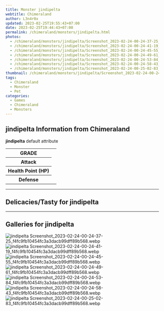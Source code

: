 ```yaml
---
title: Monster jindipelta
webtitle: Chimeraland
author: L3n4r0x
updated: 2023-02-25T19:55:43+07:00
date: 2023-02-25T19:44:43+07:00
permalink: /chimeraland/monsters/jindipelta.html
photos:
  - /chimeraland/monsters/jindipelta/Screenshot_2023-02-24-00-24-37-25_f4fc9fb10454fc3a3dacb99dff89b568.webp
  - /chimeraland/monsters/jindipelta/Screenshot_2023-02-24-00-24-41-19_f4fc9fb10454fc3a3dacb99dff89b568.webp
  - /chimeraland/monsters/jindipelta/Screenshot_2023-02-24-00-24-45-55_f4fc9fb10454fc3a3dacb99dff89b568.webp
  - /chimeraland/monsters/jindipelta/Screenshot_2023-02-24-00-24-49-61_f4fc9fb10454fc3a3dacb99dff89b568.webp
  - /chimeraland/monsters/jindipelta/Screenshot_2023-02-24-00-24-53-84_f4fc9fb10454fc3a3dacb99dff89b568.webp
  - /chimeraland/monsters/jindipelta/Screenshot_2023-02-24-00-24-58-43_f4fc9fb10454fc3a3dacb99dff89b568.webp
  - /chimeraland/monsters/jindipelta/Screenshot_2023-02-24-00-25-02-83_f4fc9fb10454fc3a3dacb99dff89b568.webp
thumbnail: /chimeraland/monsters/jindipelta/Screenshot_2023-02-24-00-24-37-25_f4fc9fb10454fc3a3dacb99dff89b568.webp
tags:
  - Chimeraland
  - Monster
  - Pet
categories:
  - Games
  - Chimeraland
  - Monsters
---
```


<section id="bootstrap-wrapper"><link rel="stylesheet" href="https://rawcdn.githack.com/dimaslanjaka/Web-Manajemen/0c3b5aa1813bd4abcd2c11bf3e37928b15c28664/css/bootstrap-5-3-0-alpha3-wrapper.css"/><h2>jindipelta Information from Chimeraland</h2><p><b>jindipelta</b> default attribute <table><tr><th>GRADE</th><td></td></tr><tr><th>Attack</th><td></td></tr><tr><th>Health Point (HP)</th><td></td></tr><tr><th>Defense</th><td></td></tr></table></p><hr/><h2>Delicacies/Tasty for jindipelta</h2><hr/><div id="gallery"><h2>Galleries for jindipelta</h2><div class="row"><div class="col-lg-6 col-12"><img src="/chimeraland/monsters/jindipelta/Screenshot_2023-02-24-00-24-37-25_f4fc9fb10454fc3a3dacb99dff89b568.webp" alt="jindipelta Screenshot_2023-02-24-00-24-37-25_f4fc9fb10454fc3a3dacb99dff89b568.webp"/></div><div class="col-lg-6 col-12"><img src="/chimeraland/monsters/jindipelta/Screenshot_2023-02-24-00-24-41-19_f4fc9fb10454fc3a3dacb99dff89b568.webp" alt="jindipelta Screenshot_2023-02-24-00-24-41-19_f4fc9fb10454fc3a3dacb99dff89b568.webp"/></div><div class="col-lg-6 col-12"><img src="/chimeraland/monsters/jindipelta/Screenshot_2023-02-24-00-24-45-55_f4fc9fb10454fc3a3dacb99dff89b568.webp" alt="jindipelta Screenshot_2023-02-24-00-24-45-55_f4fc9fb10454fc3a3dacb99dff89b568.webp"/></div><div class="col-lg-6 col-12"><img src="/chimeraland/monsters/jindipelta/Screenshot_2023-02-24-00-24-49-61_f4fc9fb10454fc3a3dacb99dff89b568.webp" alt="jindipelta Screenshot_2023-02-24-00-24-49-61_f4fc9fb10454fc3a3dacb99dff89b568.webp"/></div><div class="col-lg-6 col-12"><img src="/chimeraland/monsters/jindipelta/Screenshot_2023-02-24-00-24-53-84_f4fc9fb10454fc3a3dacb99dff89b568.webp" alt="jindipelta Screenshot_2023-02-24-00-24-53-84_f4fc9fb10454fc3a3dacb99dff89b568.webp"/></div><div class="col-lg-6 col-12"><img src="/chimeraland/monsters/jindipelta/Screenshot_2023-02-24-00-24-58-43_f4fc9fb10454fc3a3dacb99dff89b568.webp" alt="jindipelta Screenshot_2023-02-24-00-24-58-43_f4fc9fb10454fc3a3dacb99dff89b568.webp"/></div><div class="col-lg-6 col-12"><img src="/chimeraland/monsters/jindipelta/Screenshot_2023-02-24-00-25-02-83_f4fc9fb10454fc3a3dacb99dff89b568.webp" alt="jindipelta Screenshot_2023-02-24-00-25-02-83_f4fc9fb10454fc3a3dacb99dff89b568.webp"/></div></div></div></section>